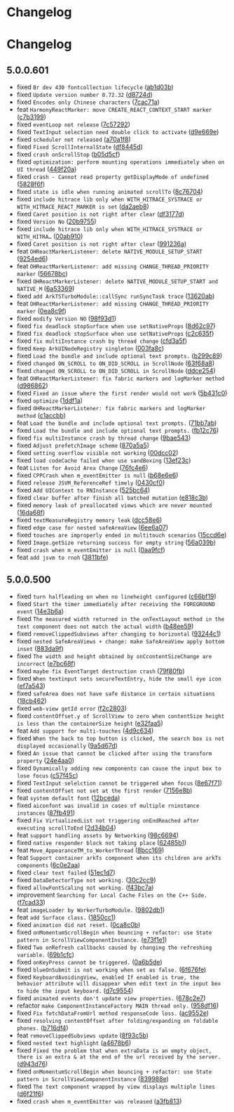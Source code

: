 # Changelog

# Changelog

## 5.0.0.601
- fixed `Br dev 430 fontcollection lifecycle` ([ab1d03b](https://gitee.com/openharmony-sig/ohos_react_native/commit/ab1d03b4807b80c67599836ceb70c5177d6ecbbe))
- fixed `Update version number 0.72.32` ([d8724d](https://gitee.com/openharmony-sig/ohos_react_native/commit/ad8724db8b9aa4f96103dbf9eede1c9ccf76d127))
- fixed `Encodes only Chinese characters` ([7cac71a](https://gitee.com/openharmony-sig/ohos_react_native/commit/7cac71a5576e3bd4dbfedb70b1d8bb8eadcd60e2))
- feat `HarmonyReactMarker: move CREATE_REACT_CONTEXT_START marker` ([c7b3199](https://gitee.com/openharmony-sig/ohos_react_native/commit/c7b3199aa65e3ba39fa90d597f1e848cb348e167))
- fixed `eventLoop not release` ([7c57292](https://gitee.com/openharmony-sig/ohos_react_native/commit/7c572928b7a3a105883435ef63b674bdfa451841))
- fixed `TextInput selection need double click to activate` ([d9e669e](https://gitee.com/openharmony-sig/ohos_react_native/commit/d9e669e62a03487304e0993444eca87d7b2e63c5))
- fixed `scheduler not released` ([a70a1f8](https://gitee.com/openharmony-sig/ohos_react_native/commit/a70a1f84f85ec82725a724a7fff7d95f30eba460))
- fixed `Fixed ScrollInternalState` ([df8445d](https://gitee.com/openharmony-sig/ohos_react_native/commit/df8445d75123660e4f8376b18150adddba627515))
- fixed `crash onScrollStop` ([b05d5cf](https://gitee.com/openharmony-sig/ohos_react_native/commit/b05d5cfc5904afd02ae833fe2a90c6911c1a23f5))
- fixed `optimization: perform mounting operations immediately when on UI thread` ([449f20a](https://gitee.com/openharmony-sig/ohos_react_native/commit/449f20ab70a7f69df24aeb25e68b4cd33be7980d))
- fixed `crash - Cannot read property getDisplayMode of undefined` ([5828f6f](https://gitee.com/openharmony-sig/ohos_react_native/commit/5828f6f131466b7620a7b76da98e32e2e5ba6636))
- fixed `state is idle when running animated scrollTo` ([8c76704](https://gitee.com/openharmony-sig/ohos_react_native/commit/8c76704374674e5c54f3006d95d453a4932f561a))
- fixed `include hitrace lib only when WITH_HITRACE_SYSTRACE or WITH_HITRACE_REACT_MARKER is set` ([da2aeb8](https://gitee.com/openharmony-sig/ohos_react_native/commit/da2aeb87d3c15529ddef85ac6955c36d2324a7c4))
- fixed `Caret position is not right after clear` ([df3177d](https://gitee.com/openharmony-sig/ohos_react_native/commit/df3177d2ce0329499b4f23dc71c6dfbc280e8652))
- fixed `Version No` ([20b9755](https://gitee.com/openharmony-sig/ohos_react_native/commit/20b9755f2be9aeca797f5c068434249543e5071c))
- fixed `include hitrace lib only when WITH_HITRACE_SYSTRACE or WITH_HITRA…` ([00ab910](https://gitee.com/openharmony-sig/ohos_react_native/commit/00ab910fddfb1f9342f1b99590e6f67f8415e43b))
- fixed `Caret position is not right after clear` ([991236a](https://gitee.com/openharmony-sig/ohos_react_native/commit/991236a8e5e3bfae5e0ebc8ef1a8293cd9209c77))
- feat `OHReactMarkerListener: delete NATIVE_MODULE_SETUP_START` ([9254ed6](https://gitee.com/openharmony-sig/ohos_react_native/commit/9254ed6cb51abda2a8f4eac68e6e1282be54e0d0))
- feat `OHReactMarkerListener: add missing CHANGE_THREAD_PRIORITY marker` ([56678bc](https://gitee.com/openharmony-sig/ohos_react_native/commit/56678bcc91532880ca8aaaa5b387841b121e6720))
- fixed `OHReactMarkerListener: delete NATIVE_MODULE_SETUP_START and NATIVE_M` ([6a53369](https://gitee.com/openharmony-sig/ohos_react_native/commit/6a53369f552d49e5a50dabf3ed8e571f2fe15a78))
- fixed `add ArkTSTurboModule::callSync runSyncTask trace` ([13620ab](https://gitee.com/openharmony-sig/ohos_react_native/commit/13620ab689edf687c1c3b2461bfa0ba7f708b09a))
- feat `OHReactMarkerListener: add missing CHANGE_THREAD_PRIORITY marker` ([0ea8c9f](https://gitee.com/openharmony-sig/ohos_react_native/commit/0ea8c9fb40bdd845ab06d504b49f0be8a567d666))
- fixed `modify Version NO` ([98f93d1](https://gitee.com/openharmony-sig/ohos_react_native/commit/98f93d11667350759435ab4a322d1f66f6e05740))
- fixed `fix deadlock stopSurface when use setNativeProps` ([8d62c97](https://gitee.com/openharmony-sig/ohos_react_native/commit/8d62c97a9164f6d4f23196eb3c7c399aaf06c79a))
- fixed `fix deadlock stopSurface when use setNativeProps` ([c2c635f](https://gitee.com/openharmony-sig/ohos_react_native/commit/c2c635f842dfbf46d704fdc4809445e9d4ac6015))
- fixed `fix multiInstance crash by thread change` ([cfd3a5f](https://gitee.com/openharmony-sig/ohos_react_native/commit/cfd3a5fae7a212139e129a3f0773e1de774ae4f7))
- fixed `Keep ArkUINodeRegistry singleton` ([003fa8c](https://gitee.com/openharmony-sig/ohos_react_native/commit/003fa8c5290c03f06ec013ed1f18b10419fdd74e))
- fixed `Load the bundle and include optional text prompts.` ([b299c89](https://gitee.com/openharmony-sig/ohos_react_native/commit/b299c895b2e398f246bb9cb28ed2df95dc20cf48))
- fixed `changed ON_SCROLL to ON_DID_SCROLL in ScrollNode` ([63f68a8](https://gitee.com/openharmony-sig/ohos_react_native/commit/63f68a8bac6347940aac200df66cf996ce39b298))
- fixed `changed ON_SCROLL to ON_DID_SCROLL in ScrollNode` ([ddce254](https://gitee.com/openharmony-sig/ohos_react_native/commit/ddce2540c7a6573d8d03b7aeef973ec7243ee43a))
- feat `OHReactMarkerListener: fix fabric markers and logMarker method` ([d986862](https://gitee.com/openharmony-sig/ohos_react_native/commit/d986862fc6d6ad7709a1469fe5467b64b7345b20))
- fixed `Fixed an issue where the first render would not work` ([5b431c0](https://gitee.com/openharmony-sig/ohos_react_native/commit/5b431c0408bd99572f71733672342269ccb13607))
- fixed `optimize` ([1ddf1a](https://gitee.com/openharmony-sig/ohos_react_native/commit/1ddf1a761aa245e7692e93d18dbcb0300042ea64))
- fixed `OHReactMarkerListener: fix fabric markers and logMarker method` ([c1accbb](https://gitee.com/openharmony-sig/ohos_react_native/commit/c1accbb0835a76357cc8f001084f0231be934b67))
- feat `Load the bundle and include optional text prompts.` ([71bb7ab](https://gitee.com/openharmony-sig/ohos_react_native/commit/71bb7abd05d756890b33a797880c739cce0fdc99))
- fixed `Load the bundle and include optional text prompts.` ([fb12c76](https://gitee.com/openharmony-sig/ohos_react_native/commit/fb12c763d464e6d84348f6dd3ed348e9593df583))
- fixed `fix multiInstance crash by thread change` ([9bae543](https://gitee.com/openharmony-sig/ohos_react_native/commit/9bae54384e559edd6ca10ebae34393a0d5959fe8))
- fixed `Adjust prefetchImage scheme` ([870a5a5](https://gitee.com/openharmony-sig/ohos_react_native/commit/870a5a541050327aa70b33242caa65dff319d197))
- fixed `setting overflow visible not working` ([00dcc02](https://gitee.com/openharmony-sig/ohos_react_native/commit/00dcc020b1be52cfbc59f58d73f53eceb8570d04))
- fixed `load codeCache failed when use sandBoxing` ([13ef23c](https://gitee.com/openharmony-sig/ohos_react_native/commit/13ef23cf9258a3bcdccbe628cead250e335d9110))
- feat `Listen for Avoid Area Change` ([76fc4e6](https://gitee.com/openharmony-sig/ohos_react_native/commit/76fc4e65f8cadd4ab5dad75dcf67d04621c64d96))
- fixed `CPPCrash when m_eventEmitter is null` ([b68e6e6](https://gitee.com/openharmony-sig/ohos_react_native/commit/b68e6e641e3267eb308ec25c92b24d9fbc0dc275))
- fixed `release JSVM_ReferenceRef timely` ([0430cf0](https://gitee.com/openharmony-sig/ohos_react_native/commit/0430cf00f3881ef3282553c7de0410a01f2fa864))
- fixed `Add UIContext to RNInstance` ([525bc64](https://gitee.com/openharmony-sig/ohos_react_native/commit/525bc64574e6d3046444efceb4b7891cb0764c1c))
- fixed `clear buffer after finish all batched mutation` ([e818c3b](https://gitee.com/openharmony-sig/ohos_react_native/commit/e818c3bd1a97d722bc3ca56d390a83305e174800))
- fixed `memory leak of preallocated views which are never mounted` ([16da68f](https://gitee.com/openharmony-sig/ohos_react_native/commit/16da68f90c57f00fbda6ef2f6f07b54db3415815))
- fixed `textMeasureRegistry memory leak` ([dcc58e6](https://gitee.com/openharmony-sig/ohos_react_native/commit/dcc58e614091c8f769a718c3329c28b1d9300828))
- fixed `edge case for nested safeAreaView` ([6ee6a07](https://gitee.com/openharmony-sig/ohos_react_native/commit/6ee6a07e28da7c690175bbc4e49fb6952ee9588f))
- fixed `touches are improperly ended in multitouch scenarios` ([15ccd6e](https://gitee.com/openharmony-sig/ohos_react_native/commit/15ccd6eebee541587c6a539d189bdf7abfeb7b43))
- fixed `Image.getSize returning success for empty string` ([56a039b](https://gitee.com/openharmony-sig/ohos_react_native/commit/56a039b15b1ad9fd74ade3aba3f505dc6b1fe6de))
- fixed `crash when m_eventEmitter is null` ([0aa9fcf](https://gitee.com/openharmony-sig/ohos_react_native/commit/0aa9fcff41b3dd7f207b7457ac8d786094f5250f))
- feat  `add jsvm to rnoh` ([3811bfe](https://gitee.com/openharmony-sig/ohos_react_native/commit/3811bfe011a1f220dc5c3e28e61c151e7545a239))


## 5.0.0.500
- fixed `turn halfleading on when no lineheight configured` ([c66bf19](https://gitee.com/openharmony-sig/ohos_react_native/commit/c66bf19b46997e25715f1800e0cc7446fd89a9e8))
- fixed `Start the timer immediately after receiving the FOREGROUND event` ([14e3b6a](https://gitee.com/openharmony-sig/ohos_react_native/commit/14e3b6a6a2c11af675ccff8bfc1b28f1afec2b90))
- fixed `The measured width returned in the onTextLayout method in the text component does not match the actual width` ([b48ee59](https://gitee.com/openharmony-sig/ohos_react_native/commit/b48ee593c2e0724940fb439baa80e3a6e243ee0f))
- fixed `removeClippedSubviews after changing to horizontal` ([93244c1](https://gitee.com/openharmony-sig/ohos_react_native/commit/93244c16533bda1ebf2151e0f9f9753b8f058ced))
- fixed `nested SafeAreaViews + change: make SafeAreaView apply bottom inset` ([883da9f](https://gitee.com/openharmony-sig/ohos_react_native/commit/883da9f3068db124fb4436d4fdacc9f7ccaafab5))
- fixed `The width and height obtained by onCcontentSizeChange are incorrect` ([e7bc68f](https://gitee.com/openharmony-sig/ohos_react_native/commit/e7bc68f80470fff3098f214e7efeec479565eeee))
- fixed `maybe fix EventTarget destruction crash` ([79f80fb](https://gitee.com/openharmony-sig/ohos_react_native/commit/79f80fbd5cca91cbf5f6471a0c880d1e9aa848cd))
- fixed `When textinput sets secureTextEntry, hide the small eye icon` ([ef7a543](https://gitee.com/openharmony-sig/ohos_react_native/commit/ef7a543e7b3c05f2838dba398eac204459783f06))
- fixed `safeArea does not have safe distance in certain situations` ([18cb462](https://gitee.com/openharmony-sig/ohos_react_native/commit/18cb462ee10833ffb7e29c2e6d42e5b3ea2836e1))
- fixed `web-view getId error` ([f2c2803](https://gitee.com/openharmony-sig/ohos_react_native/commit/f2c2803b02befaf8ed1246978578c1b86396f194))
- fixed `contentOffset.y of ScrollView to zero when contentSize height is less than the containerSize height` ([e32faa5](https://gitee.com/openharmony-sig/ohos_react_native/commit/e32faa589a0d03025c7de5e6181f80db8c958866))
- feat `Add support for multi-touches` ([4d9c634](https://gitee.com/openharmony-sig/ohos_react_native/commit/4d9c6340ab653aae949426cff0320762b0578493))
- fixed `When the back to top button is clicked, the search box is not displayed occasionally` ([9a5d67d](https://gitee.com/openharmony-sig/ohos_react_native/commit/9a5d67d59fe224c798a8b38742c8d0b49e9db111))
- fixed `An issue that cannot be clicked after using the transform property` ([24e4aa0](https://gitee.com/openharmony-sig/ohos_react_native/commit/24e4aa058cbbe568cba6c5d5042225746787b12b))
- fixed `Dynamically adding new components can cause the input box to lose focus` ([c57f45c](https://gitee.com/openharmony-sig/ohos_react_native/commit/c57f45cf1e6abc7187e1aaa252be516c10bd7b2c))
- fixed `TextInput selelction cannot be triggered when focus` ([8e67f71](https://gitee.com/openharmony-sig/ohos_react_native/commit/8e67f71c2e6ff026d59949487c225a6a66525042))
- fixed `contentOffset not set at the first render` ([7156e8b](https://gitee.com/openharmony-sig/ohos_react_native/commit/7156e8bb89facdbd3fa12d8cd728a93ccbe9a7cb))
- feat `system default font` ([12bceda](https://gitee.com/openharmony-sig/ohos_react_native/commit/12bceda558533b4e069214b3a30a244a511437d9))
- fixed `aiconfont was invalid in cases of multiple rninstance instances` ([87fb491](https://gitee.com/openharmony-sig/ohos_react_native/commit/87fb491c36a376f7800ef71405e979769d9d323c))
- fixed `Fix VirtualizedList not triggering onEndReached after executing scrollToEnd` ([2d34b04](https://gitee.com/openharmony-sig/ohos_react_native/commit/2d34b044c8811dc67043308bad4a8b232b6dad10))
- feat `support handling assets by Networking` ([98c6694](https://gitee.com/openharmony-sig/ohos_react_native/commit/98c66948f50e4681237e71f523d7206ccccc8ec0))
- fixed `native responder block not taking place` ([62485b1](https://gitee.com/openharmony-sig/ohos_react_native/commit/62485b1ee9856046da1dba86fdcaa1a5f2d9b67f))
- feat `Move_AppearanceTM_to_WorkerThread` ([8bcc169](https://gitee.com/openharmony-sig/ohos_react_native/commit/8bcc1698c185e154d8cb0ab6d2a33cab9c39c600))
- feat `Support container arkTs component when its children are arkTs components` ([6c0e2aa](https://gitee.com/openharmony-sig/ohos_react_native/commit/6c0e2aa6347b187bdfa4f77ab6ce5d5bbd181c35))
- fixed `clear text failed` ([51ec1d7](https://gitee.com/openharmony-sig/ohos_react_native/commit/51ec1d750f0e72e76615be21e56f148c682b74fa))
- fixed `DataDetectorType not working.` ([30c2cc9](https://gitee.com/openharmony-sig/ohos_react_native/commit/30c2cc96ac2d2716b58bbd0f91d37bb70e804da1))
- fixed `allowFontScaling not working.` ([f43bc7a](https://gitee.com/openharmony-sig/ohos_react_native/commit/f43bc7a210fa1f0dab70524b9a2241e455302e7f))
- improvement `Searching for Local Cache Files on the C++ Side.` ([f7cad33](https://gitee.com/openharmony-sig/ohos_react_native/commit/f7cad33944ecfd91f487b8a5f874747df750531b))
- feat `imageLoader by WorkerTurboModule.` ([9802db1](https://gitee.com/openharmony-sig/ohos_react_native/commit/9802db1f15e311055a5f93573ba2640c0e2843cf))
- feat `add Surface class.` ([1850cc1](https://gitee.com/openharmony-sig/ohos_react_native/commit/1850cc160a805730f4fe8c2582d89dc1935a5c63))
- fixed `animation did not reset.` ([0ca8c0b](https://gitee.com/openharmony-sig/ohos_react_native/commit/0ca8c0bea70f529b14e50d0855eea31a04b9c190))
- fixed `onMomentumScrollBegin when bouncing + refactor: use State pattern in ScrollViewComponentInstance.` ([e73f1e1](https://gitee.com/openharmony-sig/ohos_react_native/commit/e73f1e1e6e3eaa7d05418d5e335c36293bae28d8))
- fixed `Two onRefresh callbacks caused by changing the refreshing variable.` ([69b1cfc](https://gitee.com/openharmony-sig/ohos_react_native/commit/69b1cfc537e7a31611c840221b6cf0ed48d7dfd3))
- fixed `onKeyPress cannot be triggered.` ([0a6b5de](https://gitee.com/openharmony-sig/ohos_react_native/commit/0a6b5dee2060e18526d154aea5787a2515b00f6d))
- fixed `blueOnSubmit is not working when set as false.` ([6f676fe](https://gitee.com/openharmony-sig/ohos_react_native/commit/6f676fe1be2a43d10041c421084b8226ef90214b))
- fixed `KeyboardAvoidingView, enabled If enabled is true, the behavior attribute will disappear when edit text in the input box to hide the input keyboard.` ([d7c9554](https://gitee.com/openharmony-sig/ohos_react_native/commit/d7c95540c16c224153e751bdc7a498132ad4748a))
- fixed `animated events don't update view properties.` ([678c2e7](https://gitee.com/openharmony-sig/ohos_react_native/commit/678c2e7fbca22a640619ec3c8f598715b170f292))
- refactor `make ComponentInstanceFactory MAIN thread only.` ([958df16](https://gitee.com/openharmony-sig/ohos_react_native/commit/958df1667ce958fd62fe308995d55729e69f71ce))
- fixed `Fix fetchDataFromUrl method responseCode loss.` ([ac9552e](https://gitee.com/openharmony-sig/ohos_react_native/commit/ac9552ef8dc145c01e4233e6137072b646b28db0))
- fixed `resolving contentOffset after folding/expanding on foldable phones.` ([b716df4](https://gitee.com/openharmony-sig/ohos_react_native/commit/b716df4ab16be494fe3905f2b3c3265e585c4ffb))
- feat `removeClippedSubviews update` ([8f93c5b](https://gitee.com/openharmony-sig/ohos_react_native/commit/8f93c5b738aa0cbdfde97e90c2a58d441c9d4506))
- fixed `nested text highlight` ([a4678b6](https://gitee.com/openharmony-sig/ohos_react_native/commit/a4678b64193c8ffb17eb2ddbbb112f9577bbac40))
- fixed `Fixed the problem that when extraData is an empty object, there is an extra & at the end of the url received by the server.` ([d943d76](https://gitee.com/openharmony-sig/ohos_react_native/commit/d943d7688f8895ae272fb18ad7d6f82821388b6e))
- fixed `onMomentumScrollBegin when bouncing + refactor: use State pattern in ScrollViewComponentInstance` ([839988e](https://gitee.com/openharmony-sig/ohos_react_native/commit/839988e02ba23375763a7a056539e0a938cbc9d3))
- fixed `The text component wrapped by view displays multiple lines` ([d6f21f6](https://gitee.com/openharmony-sig/ohos_react_native/commit/d6f21f6d0735f046e58d5425e7cb0ccb96c080a9))
- fixed `crash when m_eventEmitter was released` ([a3fb813](https://gitee.com/openharmony-sig/ohos_react_native/commit/a3fb813b0eb91964459917a8920853f9ec4f2f7d))